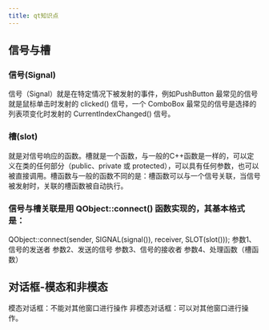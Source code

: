 ```yaml
---
title: qt知识点
---
```


## 信号与槽
### 信号(Signal)
信号（Signal）就是在特定情况下被发射的事件，例如PushButton 最常见的信号就是鼠标单击时发射的 clicked() 信号，一个 ComboBox 最常见的信号是选择的列表项变化时发射的 CurrentIndexChanged() 信号。
### 槽(slot)
就是对信号响应的函数。槽就是一个函数，与一般的C++函数是一样的，可以定义在类的任何部分（public、private 或 protected），可以具有任何参数，也可以被直接调用。槽函数与一般的函数不同的是：槽函数可以与一个信号关联，当信号被发射时，关联的槽函数被自动执行。
### 信号与槽关联是用 QObject::connect() 函数实现的，其基本格式是：
QObject::connect(sender, SIGNAL(signal()), receiver, SLOT(slot()));
参数1、信号的发送者
参数2、发送的信号
参数3、信号的接收者
参数4、处理函数（槽函数）

## 对话框-模态和非模态
模态对话框：不能对其他窗口进行操作
非模态对话框：可以对其他窗口进行操作。